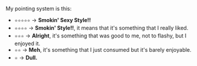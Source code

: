 My pointing system is this:

- `⭐⭐⭐⭐⭐` → **Smokin' Sexy Style!!**
- `⭐⭐⭐⭐` → **Smokin' Style!!**, it means that it's something that I really liked.
- `⭐⭐⭐` → **Alright**, it's something that was good to me, not to flashy, but I enjoyed it.
- `⭐⭐` → **Meh**, it's something that I just consumed but it's barely enjoyable.
- `⭐` → **Dull.**
